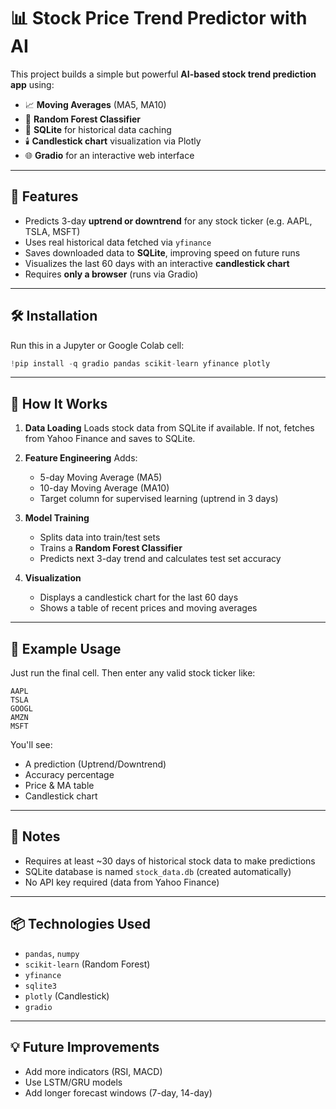 # 📊 Stock Price Trend Predictor with AI

This project builds a simple but powerful **AI-based stock trend prediction app** using:

* 📈 **Moving Averages** (MA5, MA10)
* 🧠 **Random Forest Classifier**
* 💾 **SQLite** for historical data caching
* 🕯️ **Candlestick chart** visualization via Plotly
* 🌐 **Gradio** for an interactive web interface

---

## 🚀 Features

* Predicts 3-day **uptrend or downtrend** for any stock ticker (e.g. AAPL, TSLA, MSFT)
* Uses real historical data fetched via `yfinance`
* Saves downloaded data to **SQLite**, improving speed on future runs
* Visualizes the last 60 days with an interactive **candlestick chart**
* Requires **only a browser** (runs via Gradio)

---

## 🛠️ Installation

Run this in a Jupyter or Google Colab cell:

```python
!pip install -q gradio pandas scikit-learn yfinance plotly
```

---

## 🧠 How It Works

1. **Data Loading**
   Loads stock data from SQLite if available. If not, fetches from Yahoo Finance and saves to SQLite.

2. **Feature Engineering**
   Adds:

   * 5-day Moving Average (MA5)
   * 10-day Moving Average (MA10)
   * Target column for supervised learning (uptrend in 3 days)

3. **Model Training**

   * Splits data into train/test sets
   * Trains a **Random Forest Classifier**
   * Predicts next 3-day trend and calculates test set accuracy

4. **Visualization**

   * Displays a candlestick chart for the last 60 days
   * Shows a table of recent prices and moving averages

---

## 🧪 Example Usage

Just run the final cell. Then enter any valid stock ticker like:

```
AAPL
TSLA
GOOGL
AMZN
MSFT
```

You'll see:

* A prediction (Uptrend/Downtrend)
* Accuracy percentage
* Price & MA table
* Candlestick chart

---

## 📝 Notes

* Requires at least \~30 days of historical stock data to make predictions
* SQLite database is named `stock_data.db` (created automatically)
* No API key required (data from Yahoo Finance)

---

## 📦 Technologies Used

* `pandas`, `numpy`
* `scikit-learn` (Random Forest)
* `yfinance`
* `sqlite3`
* `plotly` (Candlestick)
* `gradio`

---

## 💡 Future Improvements

* Add more indicators (RSI, MACD)
* Use LSTM/GRU models
* Add longer forecast windows (7-day, 14-day)

